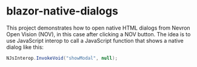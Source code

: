 # blazor-native-dialogs

This project demonstrates how to open native HTML dialogs from Nevron Open Vision (NOV), in this case after clicking a NOV button. The idea is to use JavaScript interop to call a JavaScript function that shows a native dialog like this:

```C#
NJsInterop.InvokeVoid("showModal", null);
```
